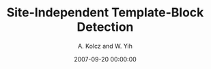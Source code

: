 ---
title: "Site-Independent Template-Block Detection"
collection: publications
permalink: /publication/2007-09-20-0023
date: 2007-09-20 00:00:00
author: 'A. Kolcz and W. Yih'
venue: 'PKDD-2007'
---